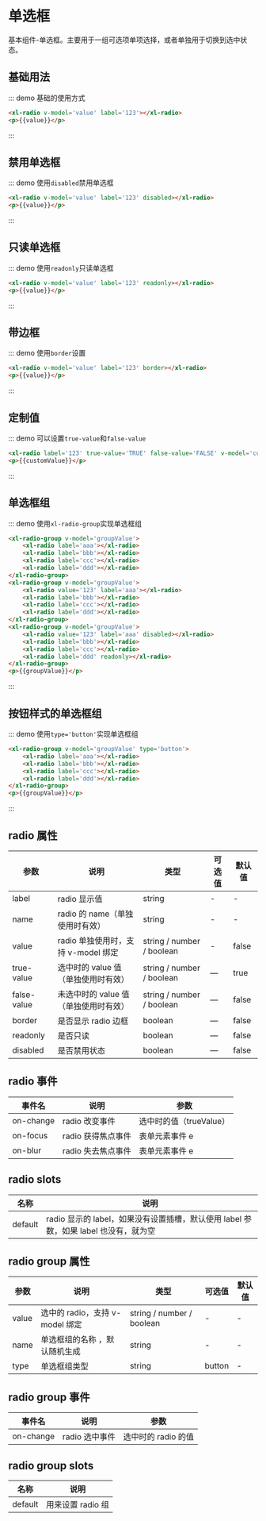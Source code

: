<script>
    export default{
        data(){
            return{
                value:false,
                groupValue:'bbb',
                customValue:''
            }
        }
    }
</script>

# 单选框

基本组件-单选框。主要用于一组可选项单项选择，或者单独用于切换到选中状态。

## 基础用法

::: demo 基础的使用方式

```html
<xl-radio v-model='value' label='123'></xl-radio>
<p>{{value}}</p>
```

:::

## 禁用单选框

::: demo 使用`disabled`禁用单选框

```html
<xl-radio v-model='value' label='123' disabled></xl-radio>
<p>{{value}}</p>
```

:::

## 只读单选框

::: demo 使用`readonly`只读单选框

```html
<xl-radio v-model='value' label='123' readonly></xl-radio>
<p>{{value}}</p>
```

:::

## 带边框

::: demo 使用`border`设置

```html
<xl-radio v-model='value' label='123' border></xl-radio>
<p>{{value}}</p>
```

:::

## 定制值

::: demo 可以设置`true-value`和`false-value`

```html
<xl-radio label='123' true-value='TRUE' false-value='FALSE' v-model='customValue'></xl-radio>
<p>{{customValue}}</p>
```

:::

## 单选框组

::: demo 使用`xl-radio-group`实现单选框组

```html
<xl-radio-group v-model='groupValue'>
    <xl-radio label='aaa'></xl-radio>
    <xl-radio label='bbb'></xl-radio>
    <xl-radio label='ccc'></xl-radio>
    <xl-radio label='ddd'></xl-radio>
</xl-radio-group>
<xl-radio-group v-model='groupValue'>
    <xl-radio value='123' label='aaa'></xl-radio>
    <xl-radio label='bbb'></xl-radio>
    <xl-radio label='ccc'></xl-radio>
    <xl-radio label='ddd'></xl-radio>
</xl-radio-group>
<xl-radio-group v-model='groupValue'>
    <xl-radio value='123' label='aaa' disabled></xl-radio>
    <xl-radio label='bbb'></xl-radio>
    <xl-radio label='ccc'></xl-radio>
    <xl-radio label='ddd' readonly></xl-radio>
</xl-radio-group>
<p>{{groupValue}}</p>
```

:::

## 按钮样式的单选框组

::: demo 使用`type='button'`实现单选框组

```html
<xl-radio-group v-model='groupValue' type='button'>
    <xl-radio label='aaa'></xl-radio>
    <xl-radio label='bbb'></xl-radio>
    <xl-radio label='ccc'></xl-radio>
    <xl-radio label='ddd'></xl-radio>
</xl-radio-group>
<p>{{groupValue}}</p>
```

:::

## radio 属性

| 参数        | 说明                                  | 类型                      | 可选值 | 默认值 |
| ----------- | ------------------------------------- | ------------------------- | ------ | ------ |
| label       | radio 显示值                          | string                    | -      | -      |
| name        | radio 的 name（单独使用时有效）       | string                    | -      | -      |
| value       | radio 单独使用时，支持 v-model 绑定   | string / number / boolean | -      | false  |
| true-value  | 选中时的 value 值（单独使用时有效）   | string / number / boolean | —      | true   |
| false-value | 未选中时的 value 值（单独使用时有效） | string / number / boolean | —      | false  |
| border      | 是否显示 radio 边框                   | boolean                   | —      | false  |
| readonly    | 是否只读                              | boolean                   | —      | false  |
| disabled    | 是否禁用状态                          | boolean                   | —      | false  |

## radio 事件

| 事件名    | 说明               | 参数                    |
| --------- | ------------------ | ----------------------- |
| on-change | radio 改变事件     | 选中时的值（trueValue） |
| on-focus  | radio 获得焦点事件 | 表单元素事件 e          |
| on-blur   | radio 失去焦点事件 | 表单元素事件 e          |

## radio slots

| 名称    | 说明                                                                                 |
| ------- | ------------------------------------------------------------------------------------ |
| default | radio 显示的 label，如果没有设置插槽，默认使用 label 参数，如果 label 也没有，就为空 |

## radio group 属性

| 参数  | 说明                            | 类型                      | 可选值 | 默认值 |
| ----- | ------------------------------- | ------------------------- | ------ | ------ |
| value | 选中的 radio，支持 v-model 绑定 | string / number / boolean | -      | -      |
| name  | 单选框组的名称 ，默认随机生成   | string                    | -      | -      |
| type  | 单选框组类型                    | string                    | button | -      |

## radio group 事件

| 事件名    | 说明           | 参数                |
| --------- | -------------- | ------------------- |
| on-change | radio 选中事件 | 选中时的 radio 的值 |

## radio group slots

| 名称    | 说明              |
| ------- | ----------------- |
| default | 用来设置 radio 组 |
